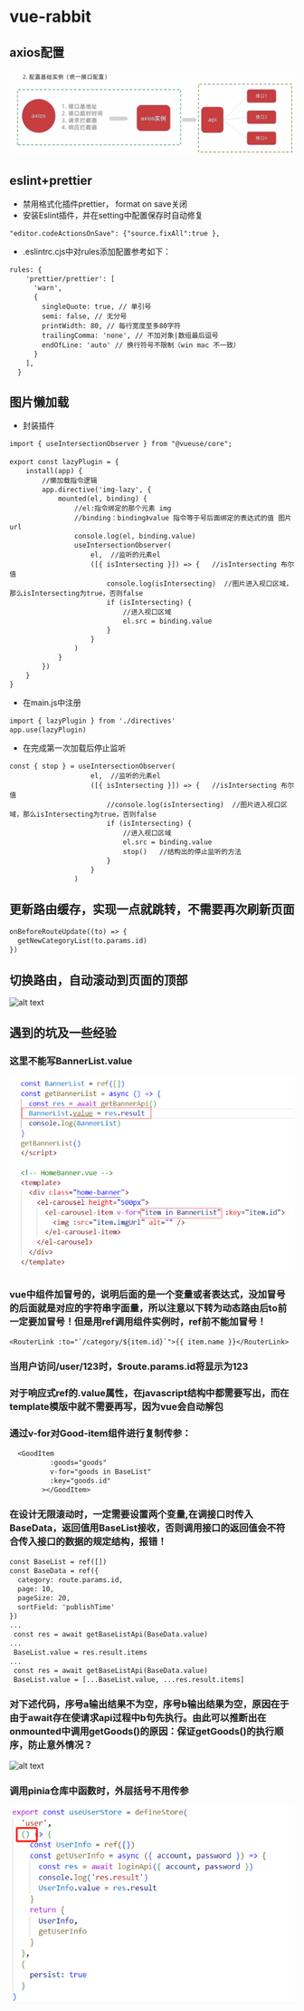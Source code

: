 # vue-rabbit

## axios配置
![alt text](./readme_img/image1.png)

## eslint+prettier
+ 禁用格式化插件prettier， format on save关闭
+ 安装Eslint插件，并在setting中配置保存时自动修复
```
"editor.codeActionsOnSave": {"source.fixAll":true },
```
+ .eslintrc.cjs中对rules添加配置参考如下：
```
rules: {
    'prettier/prettier': [
      'warn',
      {
        singleQuote: true, // 单引号
        semi: false, // 无分号
        printWidth: 80, // 每行宽度至多80字符
        trailingComma: 'none', // 不加对象|数组最后逗号
        endOfLine: 'auto' // 换行符号不限制（win mac 不一致）
      }
    ],
  }
```
## 图片懒加载
+ 封装插件
```
import { useIntersectionObserver } from "@vueuse/core";

export const lazyPlugin = {
    install(app) {
        //懒加载指令逻辑
        app.directive('img-lazy', {
            mounted(el, binding) {
                //el:指令绑定的那个元素 img
                //binding：binding》value 指令等于号后面绑定的表达式的值 图片url
                console.log(el, binding.value)
                useIntersectionObserver(
                    el,  //监听的元素el
                    ([{ isIntersecting }]) => {   //isIntersecting 布尔值
                        console.log(isIntersecting)  //图片进入视口区域，那么isIntersecting为true，否则false
                        if (isIntersecting) {
                            //进入视口区域
                            el.src = binding.value
                        }
                    }
                )
            }
        })
    }
}
```
+ 在main.js中注册
```
import { lazyPlugin } from './directives'
app.use(lazyPlugin)
```
+ 在完成第一次加载后停止监听
```
const { stop } = useIntersectionObserver(
                    el,  //监听的元素el
                    ([{ isIntersecting }]) => {   //isIntersecting 布尔值
                        //console.log(isIntersecting)  //图片进入视口区域，那么isIntersecting为true，否则false
                        if (isIntersecting) {
                            //进入视口区域
                            el.src = binding.value
                            stop()   //结构出的停止监听的方法
                        }
                    }
                )

```
## 更新路由缓存，实现一点就跳转，不需要再次刷新页面
```
onBeforeRouteUpdate((to) => {
  getNewCategoryList(to.params.id)
})
```
## 切换路由，自动滚动到页面的顶部
![alt text](image3.jpg)

## 遇到的坑及一些经验
### 这里不能写BannerList.value
![alt text](./readme_img/image2.png)

### vue中组件加冒号的，说明后面的是一个变量或者表达式，没加冒号的后面就是对应的字符串字面量，所以注意以下转为动态路由后to前一定要加冒号！但是用ref调用组件实例时，ref前不能加冒号！
```
<RouterLink :to="`/category/${item.id}`">{{ item.name }}</RouterLink>
```
### 当用户访问/user/123时，$route.params.id将显示为123

### 对于响应式ref的.value属性，在javascript结构中都需要写出，而在template模版中就不需要再写，因为vue会自动解包


### 通过v-for对Good-item组件进行复制传参：
```
  <GoodItem
          :goods="goods"
          v-for="goods in BaseList"
          :key="goods.id"
        ></GoodItem>
```

### 在设计无限滚动时，一定需要设置两个变量,在调接口时传入BaseData，返回值用BaseList接收，否则调用接口的返回值会不符合传入接口的数据的规定结构，报错！
```
const BaseList = ref([])
const BaseData = ref({
  category: route.params.id,
  page: 10,
  pageSize: 20,
  sortField: 'publishTime'
})
...
 const res = await getBaseListApi(BaseData.value) 
...
 BaseList.value = res.result.items
...
 const res = await getBaseListApi(BaseData.value)
 BaseList.value = [...BaseList.value, ...res.result.items]
```

### 对下述代码，序号a输出结果不为空，序号b输出结果为空，原因在于由于await存在使请求api过程中b句先执行。由此可以推断出在onmounted中调用getGoods()的原因：保证getGoods()的执行顺序，防止意外情况？
![alt text](image4.jpg)

### 调用pinia仓库中函数时，外层括号不用传参
![alt text](image-1.png)
